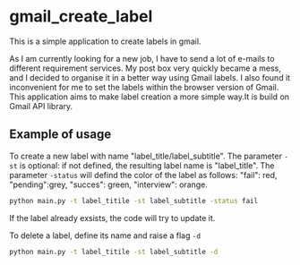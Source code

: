# gmail_create_label

This is a simple application to create labels in gmail.

As I am currently looking for a new job, I have to send a lot of e-mails to different requirement services. My post box very quickly became a mess, and I decided to organise it in a better way using Gmail labels. I also found it inconvenient for me to set the labels within the browser version of Gmail. This application aims to make label creation a more simple way.It is build on Gmail API library.

## Example of usage
To create a new label with name "label_title/label_subtitle". The parameter `-st` is optional: if not defined, the resulting label name is "label_title". The parameter `-status` will defind the color of the label as follows: "fail": red, "pending":grey, "succes": green, "interview": orange.
``` bash
python main.py -t label_titile -st label_subtitle -status fail
```
If the label already exsists, the code will try to update it.

To delete a label, define its name and raise a flag `-d`
``` bash
python main.py -t label_titile -st label_subtitle -d
```
